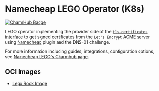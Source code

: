 # Namecheap LEGO Operator (K8s)
[![CharmHub Badge](https://charmhub.io/namecheap-lego-k8s/badge.svg)](https://charmhub.io/namecheap-lego-k8s)

LEGO operator implementing the provider side of the 
[`tls-certificates` interface](https://github.com/canonical/tls-certificates-interface) 
to get signed certificates from the `Let's Encrypt` ACME server
using [Namecheap](https://go-acme.github.io/lego/dns/namecheap/) plugin and the DNS-01 challenge.

For more information including guides, integrations, configuration options, see [Namecheap LEGO's Charmhub page](https://charmhub.io/namecheap-lego-k8s).

## OCI Images

-  [Lego Rock Image](https://github.com/canonical/lego-rock)
